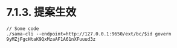 # 7.1.3. 提案生效

```
// Some code
./sama-cli --endpoint=http://127.0.0.1:9650/ext/bc/$id govern  9yMZjFgcHtaK9QxMzaAF1A61nXFuuud3z
```
